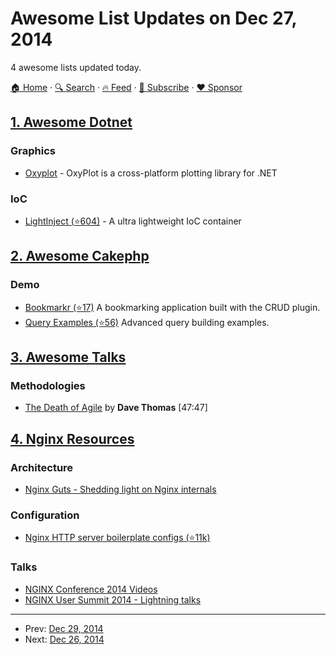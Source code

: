 # Awesome List Updates on Dec 27, 2014

4 awesome lists updated today.

[🏠 Home](/README.md) · [🔍 Search](https://www.trackawesomelist.com/search/) · [🔥 Feed](https://www.trackawesomelist.com/rss.xml) · [📮 Subscribe](https://trackawesomelist.us17.list-manage.com/subscribe?u=d2f0117aa829c83a63ec63c2f&id=36a103854c) · [❤️  Sponsor](https://github.com/sponsors/theowenyoung)



## [1. Awesome Dotnet](/content/quozd/awesome-dotnet/README.md)

### Graphics

*   [Oxyplot](https://github.com/oxyplot/) - OxyPlot is a cross-platform plotting library for .NET

### IoC

*   [LightInject (⭐604)](https://github.com/seesharper/LightInject) - A ultra lightweight IoC container

## [2. Awesome Cakephp](/content/FriendsOfCake/awesome-cakephp/README.md)

### Demo

*   [Bookmarkr (⭐17)](https://github.com/lorenzo/cakephp3-bookmarkr) A bookmarking application built with the CRUD plugin.
*   [Query Examples (⭐56)](https://github.com/lorenzo/cakephp3-examples) Advanced query building examples.

## [3. Awesome Talks](/content/JanVanRyswyck/awesome-talks/README.md)

### Methodologies

*   [The Death of Agile](http://www.thoughtworks.com/talks/the-death-of-agile) by **Dave Thomas** \[47:47]

## [4. Nginx Resources](/content/fcambus/nginx-resources/README.md)

### Architecture

*   [Nginx Guts - Shedding light on Nginx internals](http://www.nginxguts.com/category/nginx/)

### Configuration

*   [Nginx HTTP server boilerplate configs (⭐11k)](https://github.com/h5bp/server-configs-nginx)

### Talks

*   [NGINX Conference 2014 Videos](https://www.youtube.com/playlist?list=PLGz_X9w9raXewvc6tjIGGFZ6DBKHEld3k)
*   [NGINX User Summit 2014 - Lightning talks](https://www.youtube.com/playlist?list=PLGz_X9w9raXfTnRnI6Xl0LMhAKoTVVZv8)

---

- Prev: [Dec 29, 2014](/content/2014/12/29/README.md)
- Next: [Dec 26, 2014](/content/2014/12/26/README.md)
